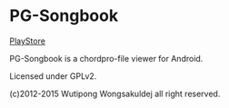 # PG-Songbook

[PlayStore](https://play.google.com/store/apps/details?id=com.playground_soft.chord)

PG-Songbook is a chordpro-file viewer for Android. 

Licensed under GPLv2.

(c)2012-2015 Wutipong Wongsakuldej all right reserved.
